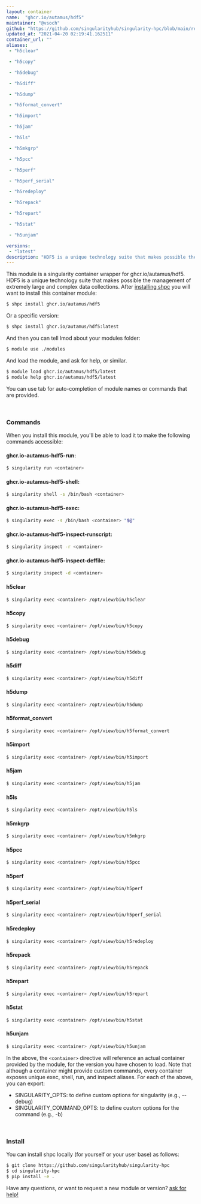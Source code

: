 ```yaml
---
layout: container
name:  "ghcr.io/autamus/hdf5"
maintainer: "@vsoch"
github: "https://github.com/singularityhub/singularity-hpc/blob/main/registry/ghcr.io/autamus/hdf5/container.yaml"
updated_at: "2021-04-20 02:19:41.162511"
container_url: ""
aliases:
 - "h5clear"

 - "h5copy"

 - "h5debug"

 - "h5diff"

 - "h5dump"

 - "h5format_convert"

 - "h5import"

 - "h5jam"

 - "h5ls"

 - "h5mkgrp"

 - "h5pcc"

 - "h5perf"

 - "h5perf_serial"

 - "h5redeploy"

 - "h5repack"

 - "h5repart"

 - "h5stat"

 - "h5unjam"

versions:
 - "latest"
description: "HDF5 is a unique technology suite that makes possible the management of extremely large and complex data collections."
---
```


This module is a singularity container wrapper for ghcr.io/autamus/hdf5.
HDF5 is a unique technology suite that makes possible the management of extremely large and complex data collections.
After [installing shpc](#install) you will want to install this container module:

```bash
$ shpc install ghcr.io/autamus/hdf5
```

Or a specific version:

```bash
$ shpc install ghcr.io/autamus/hdf5:latest
```

And then you can tell lmod about your modules folder:

```bash
$ module use ./modules
```

And load the module, and ask for help, or similar.

```bash
$ module load ghcr.io/autamus/hdf5/latest
$ module help ghcr.io/autamus/hdf5/latest
```

You can use tab for auto-completion of module names or commands that are provided.

<br>

### Commands

When you install this module, you'll be able to load it to make the following commands accessible:

#### ghcr.io-autamus-hdf5-run:

```bash
$ singularity run <container>
```

#### ghcr.io-autamus-hdf5-shell:

```bash
$ singularity shell -s /bin/bash <container>
```

#### ghcr.io-autamus-hdf5-exec:

```bash
$ singularity exec -s /bin/bash <container> "$@"
```

#### ghcr.io-autamus-hdf5-inspect-runscript:

```bash
$ singularity inspect -r <container>
```

#### ghcr.io-autamus-hdf5-inspect-deffile:

```bash
$ singularity inspect -d <container>
```


#### h5clear
       
```bash
$ singularity exec <container> /opt/view/bin/h5clear
```


#### h5copy
       
```bash
$ singularity exec <container> /opt/view/bin/h5copy
```


#### h5debug
       
```bash
$ singularity exec <container> /opt/view/bin/h5debug
```


#### h5diff
       
```bash
$ singularity exec <container> /opt/view/bin/h5diff
```


#### h5dump
       
```bash
$ singularity exec <container> /opt/view/bin/h5dump
```


#### h5format_convert
       
```bash
$ singularity exec <container> /opt/view/bin/h5format_convert
```


#### h5import
       
```bash
$ singularity exec <container> /opt/view/bin/h5import
```


#### h5jam
       
```bash
$ singularity exec <container> /opt/view/bin/h5jam
```


#### h5ls
       
```bash
$ singularity exec <container> /opt/view/bin/h5ls
```


#### h5mkgrp
       
```bash
$ singularity exec <container> /opt/view/bin/h5mkgrp
```


#### h5pcc
       
```bash
$ singularity exec <container> /opt/view/bin/h5pcc
```


#### h5perf
       
```bash
$ singularity exec <container> /opt/view/bin/h5perf
```


#### h5perf_serial
       
```bash
$ singularity exec <container> /opt/view/bin/h5perf_serial
```


#### h5redeploy
       
```bash
$ singularity exec <container> /opt/view/bin/h5redeploy
```


#### h5repack
       
```bash
$ singularity exec <container> /opt/view/bin/h5repack
```


#### h5repart
       
```bash
$ singularity exec <container> /opt/view/bin/h5repart
```


#### h5stat
       
```bash
$ singularity exec <container> /opt/view/bin/h5stat
```


#### h5unjam
       
```bash
$ singularity exec <container> /opt/view/bin/h5unjam
```



In the above, the `<container>` directive will reference an actual container provided
by the module, for the version you have chosen to load. Note that although a container
might provide custom commands, every container exposes unique exec, shell, run, and
inspect aliases. For each of the above, you can export:

 - SINGULARITY_OPTS: to define custom options for singularity (e.g., --debug)
 - SINGULARITY_COMMAND_OPTS: to define custom options for the command (e.g., -b)

<br>
  
### Install

You can install shpc locally (for yourself or your user base) as follows:

```bash
$ git clone https://github.com/singularityhub/singularity-hpc
$ cd singularity-hpc
$ pip install -e .
```

Have any questions, or want to request a new module or version? [ask for help!](https://github.com/singularityhub/singularity-hpc/issues)